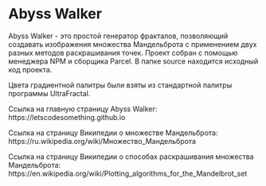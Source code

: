# Abyss Walker
Abyss Walker - это простой генератор фракталов, позволяющий создавать изображения множества Мандельброта с применением двух разных методов раскрашивания точек.
Проект собран с помощью менеджера NPM и сборщика Parcel. В папке source находится исходный код проекта.

Цвета градиентной палитры были взяты из стандартной палитры программы UltraFractal.

<p>Ссылка на главную страницу Abyss Walker: https://letscodesomething.github.io</p>
<p>Ссылка на страницу Википедии о множестве Мандельброта: https://ru.wikipedia.org/wiki/Множество_Мандельброта</p>
<p>Ссылка на страницу Википедии о способах раскрашивания множества Мандельброта: https://en.wikipedia.org/wiki/Plotting_algorithms_for_the_Mandelbrot_set</p>
